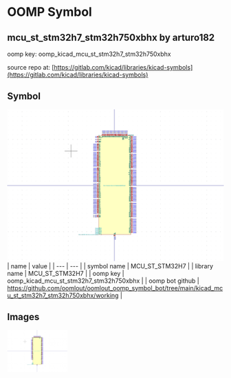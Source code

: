 # OOMP Symbol  
## mcu_st_stm32h7_stm32h750xbhx  by arturo182  
  
oomp key: oomp_kicad_mcu_st_stm32h7_stm32h750xbhx  
  
source repo at: [https://gitlab.com/kicad/libraries/kicad-symbols](https://gitlab.com/kicad/libraries/kicad-symbols)  
## Symbol  
  
[![working.png](working_600.png)](working.png)  
| name | value | 
| --- | --- | 
| symbol name | MCU_ST_STM32H7 | 
| library name | MCU_ST_STM32H7 | 
| oomp key | oomp_kicad_mcu_st_stm32h7_stm32h750xbhx | 
| oomp bot github | https://github.com/oomlout/oomlout_oomp_symbol_bot/tree/main/kicad_mcu_st_stm32h7_stm32h750xbhx/working | 
## Images  
  
[![working.png](working_140.png)](working.png)  
